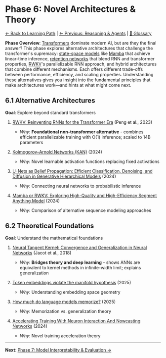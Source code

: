 # Phase 6: Novel Architectures & Theory

[← Back to Learning Path](../learning-path.md) | [← Previous: Reasoning & Agents](phase-05-reasoning.md) | [📖 Glossary](glossary.md)

**Phase Overview**: [Transformers](glossary.md#transformer) dominate modern AI, but are they the final answer? This phase explores alternative architectures that challenge the transformer's supremacy: [state-space models](glossary.md#state-space-model) like [Mamba](glossary.md#mamba) that achieve linear-time inference, [retention networks](glossary.md#retnet-retentive-network) that blend RNN and transformer properties, [RWKV](glossary.md#rwkv)'s parallelizable RNN approach, and hybrid architectures that combine different mechanisms. Each offers different trade-offs between performance, efficiency, and scaling properties. Understanding these alternatives gives you insight into the fundamental principles that make architectures work—and hints at what might come next.

## 6.1 Alternative Architectures
**Goal**: Explore beyond standard transformers

1. [RWKV: Reinventing RNNs for the Transformer Era](https://arxiv.org/abs/2305.13048) (Peng et al., 2023)
   - *Why*: **Foundational non-transformer alternative** - combines efficient parallelizable training with O(1) inference; scaled to 14B parameters

2. [Kolmogorov–Arnold Networks (KAN)](https://arxiv.org/pdf/2404.19756) (2024)
   - *Why*: Novel learnable activation functions replacing fixed activations

3. [U-Nets as Belief Propagation: Efficient Classification, Denoising, and Diffusion in Generative Hierarchical Models](https://arxiv.org/pdf/2404.18444) (2024)
   - *Why*: Connecting neural networks to probabilistic inference

4. [Mamba or RWKV: Exploring High-Quality and High-Efficiency Segment Anything Model](https://arxiv.org/pdf/2409.15254) (2024)
   - *Why*: Comparison of alternative sequence modeling approaches

## 6.2 Theoretical Foundations
**Goal**: Understand the mathematical foundations

1. [Neural Tangent Kernel: Convergence and Generalization in Neural Networks](https://arxiv.org/abs/1806.07572) (Jacot et al., 2018)
   - *Why*: **Bridges theory and deep learning** - shows ANNs are equivalent to kernel methods in infinite-width limit; explains generalization

2. [Token embeddings violate the manifold hypothesis](https://arxiv.org/abs/2504.01002) (2025)
   - *Why*: Understanding embedding space geometry

3. [How much do language models memorize?](https://arxiv.org/pdf/2505.24832) (2025)
   - *Why*: Memorization vs. generalization theory

4. [Accelerating Training With Neuron Interaction And Nowcasting Networks](https://arxiv.org/pdf/2409.04434) (2024)
   - *Why*: Novel training acceleration theory

---

**Next**: [Phase 7: Model Interpretability & Evaluation →](phase-07-interpretability.md)

